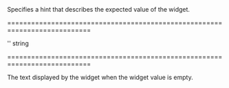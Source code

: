 <!--**
/*-------------------------------------------
    Auto-generated file. Do not modify.
-------------------------------------------

**-->
<!--d-->Specifies a hint that describes the expected value of the widget.<!--/d-->
===========================================================================
<!--default-->''<!--/default-->
<!--type-->string<!--/type-->
===========================================================================

<!--shortDescription-->
The text displayed by the widget when the widget value is empty.
<!--/shortDescription-->

<!--fullDescription-->

<!--/fullDescription-->
